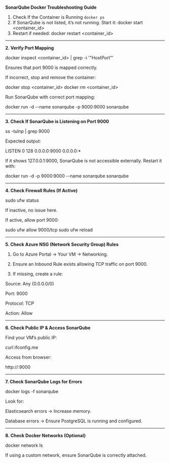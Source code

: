 **SonarQube Docker Troubleshooting Guide** 
1. Check If the Container is Running `docker ps`
2. If SonarQube is not listed, it’s not running. 
Start it: 
docker start <container_id> 
3. Restart if needed: 
docker restart <container_id> 


---
**2. Verify Port Mapping**
 
docker inspect <container_id> | grep -i '"HostPort"'
 
Ensures that port 9000 is mapped correctly.
 
If incorrect, stop and remove the container:

 
docker stop <container_id>
docker rm <container_id>
 
Run SonarQube with correct port mapping:

 
docker run -d --name sonarqube -p 9000:9000 sonarqube

---

**3. Check If SonarQube is Listening on Port 9000**
 
ss -tulnp | grep 9000
 
Expected output:
 
LISTEN   0   128   0.0.0.0:9000   0.0.0.0:*
 
If it shows 127.0.0.1:9000, SonarQube is not accessible externally. Restart it with:
 
docker run -d -p 9000:9000 --name sonarqube sonarqube

---
 
**4. Check Firewall Rules (If Active)**
 
sudo ufw status
 
If inactive, no issue here.
 
If active, allow port 9000:
 
sudo ufw allow 9000/tcp
sudo ufw reload

---
 
**5. Check Azure NSG (Network Security Group) Rules**
 
1. Go to Azure Portal → Your VM → Networking.
 
2. Ensure an Inbound Rule exists allowing TCP traffic on port 9000. 
 
3. If missing, create a rule:
 
Source: Any (0.0.0.0/0)
 
Port: 9000
 
Protocol: TCP
 
Action: Allow

---
 
**6. Check Public IP & Access SonarQube**
 
Find your VM’s public IP:
 
curl ifconfig.me
 
Access from browser:
 
http://<public-ip>:9000
 
---
 
**7. Check SonarQube Logs for Errors**
 
docker logs -f sonarqube
 
Look for:
 
Elasticsearch errors → Increase memory.
 
Database errors → Ensure PostgreSQL is running and configured.

---
 
**8. Check Docker Networks (Optional)**
 
docker network ls
 
If using a custom network, ensure SonarQube is correctly attached.
 
